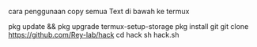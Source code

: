 cara penggunaan
copy semua Text di bawah ke termux

pkg update && pkg upgrade
termux-setup-storage
pkg install git
git clone https://github.com/Rey-lab/hack
cd hack
sh hack.sh
